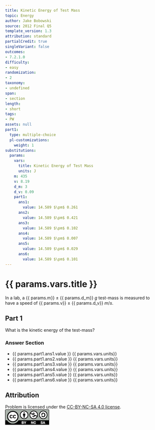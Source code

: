 ```yaml
---
title: Kinetic Energy of Test Mass
topic: Energy
author: Jake Bobowski
source: 2012 Final Q5
template_version: 1.3
attribution: standard
partialCredit: true
singleVariant: false
outcomes:
- 7.2.1.0
difficulty:
- easy
randomization:
- 2
taxonomy:
- undefined
span:
- section
length:
- short
tags:
- PW
assets: null
part1:
  type: multiple-choice
  pl-customizations:
    weight: 1
substitutions:
  params:
    vars:
      title: Kinetic Energy of Test Mass
      units: J
    m: 435
    v: 8.19
    d_m: 3
    d_v: 0.09
    part1:
      ans1:
        value: 14.589 $\pm$ 0.261
      ans2:
        value: 14.589 $\pm$ 0.421
      ans3:
        value: 14.589 $\pm$ 0.102
      ans4:
        value: 14.589 $\pm$ 0.007
      ans5:
        value: 14.589 $\pm$ 0.029
      ans6:
        value: 14.589 $\pm$ 0.101
---
```

# {{ params.vars.title }}
In a lab, a {{ params.m}} $\pm$ {{ params.d_m}} $g$ test-mass is measured to have a speed of {{ params.v}} $\pm$ {{ params.d_v}} $m/s$.

## Part 1

What is the kinetic energy of the test-mass?

### Answer Section

- {{ params.part1.ans1.value }} {{ params.vars.units}}
- {{ params.part1.ans2.value }} {{ params.vars.units}}
- {{ params.part1.ans3.value }} {{ params.vars.units}}
- {{ params.part1.ans4.value }} {{ params.vars.units}}
- {{ params.part1.ans5.value }} {{ params.vars.units}}
- {{ params.part1.ans6.value }} {{ params.vars.units}}

## Attribution

Problem is licensed under the [CC-BY-NC-SA 4.0 license](https://creativecommons.org/licenses/by-nc-sa/4.0/).<br> ![The Creative Commons 4.0 license requiring attribution-BY, non-commercial-NC, and share-alike-SA license.](https://raw.githubusercontent.com/firasm/bits/master/by-nc-sa.png)